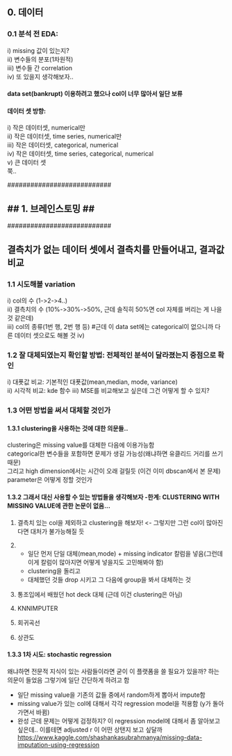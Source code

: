 ## 0. 데이터 
### 0.1 분석 전 EDA:
i) missing 값이 있는지?  
ii) 변수들의 분포(1차원적)  
iii) 변수들 간 correlation  
iv) 또 있을지 생각해보자..  

#### data set(bankrupt) 이용하려고 했으나 col이 너무 많아서 일단 보류  

#### 데이터 셋 방향: 
i) 작은 데이터셋, numerical만  
ii) 작은 데이터셋, time series, numerical만  
iii) 작은 데이터셋, categorical, numerical  
iv) 작은 데이터셋, time series, categorical, numerical    
v) 큰 데이터 셋  
쭉..  

###########################  
## ## 1. 브레인스토밍 ## ##  
###########################    
  
## 결측치가 없는 데이터 셋에서 결측치를 만들어내고, 결과값 비교  
### 1.1 시도해볼 variation  
i) col의 수 (1->2->4..)  
ii) 결측치의 수 (10%->30%->50%, 근데 솔직히 50%면 col 자체를 버리는 게 나을 것 같은데)  
iii) col의 종류(1번 행, 2번 행 등) #근데 이 data set에는 categorical이 없으니까 다른 데이터 셋으로도 해볼 것 
iv) 

### 1.2 잘 대체되였는지 확인할 방법: 전체적인 분석이 달라졌는지 중점으로 확인  
i) 대푯값 비교: 기본적인 대푯값(mean,median, mode, variance)  
ii) 시각적 비교: kde 함수
iii) MSE를 비교해보고 싶은데 그건 어떻게 할 수 있지? 

### 1.3 어떤 방법을 써서 대체할 것인가
####  1.3.1 clustering을 사용하는 것에 대한 의문들..
clustering은 missing value를 대체한 다음에 이용가능함  
categorical한 변수들을 포함하면 문제가 생길 가능성(왜냐하면 유클리드 거리를 쓰기 때문)  
그리고 high dimension에서는 시간이 오래 걸릴듯 (이건 이미 dbscan에서 본 문제)  
parameter은 어떻게 정할 것인가  

#### 1.3.2 그래서 대신 사용할 수 있는 방법들을 생각해보자 -한계: CLUSTERING WITH MISSING VALUE에 관한 논문이 없음... 
1. 결측치 있는 col을 제외하고 clustering을 해보자! <- 그렇지만 그런 col이 많아진다면 대처가 불가능해질 듯  
2. 
    - 일단 먼저 단일 대체(mean,mode) + missing indicator 칼럼을 넣음(그런데 이게 칼럼이 많아지면 어떻게 넣을지도 고민해봐야 함)
    - clustering을 돌리고 
    - 대체했던 것들 drop 시키고 그 다음에 group을 봐서 대체하는 것
3. 통조입에서 배웠던 hot deck 대체 (근데 이건 clustering은 아님)
4. KNNIMPUTER  
  
5. 회귀곡선
6. 상관도

#### 1.3.3 1차 시도: stochastic regression  
왜냐하면 전문적 지식이 있는 사람들이라면 굳이 이 플랫폼을 쓸 필요가 있을까? 하는 의문이 들었음
그렇기에 일단 간단하게 하려고 함  
- 일단 missing value을 기존의 값들 중에서 random하게 뽑아서 impute함 
- missing value가 있는 col에 대해서 각각 regression model을 적용함 (y가 돌아가면서 바뀜)
- 완성
    근데 문제는 어떻게 검정하지? 이 regression model에 대해서 좀 알아보고 싶은데.. 이를테면 adjusted r 이 어떤 상탠지 보고 싶달까
https://www.kaggle.com/shashankasubrahmanya/missing-data-imputation-using-regression
